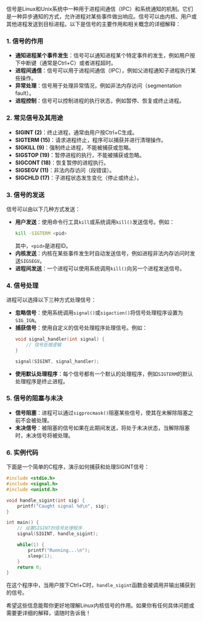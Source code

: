 信号是Linux和Unix系统中一种用于进程间通信（IPC）和系统通知的机制。它们是一种异步通知的方式，允许进程对某些事件做出响应。信号可以由内核、用户或其他进程发送到目标进程。以下是信号的主要作用和相关概念的详细解释：

### 1. 信号的作用
- **通知进程某个事件发生**：信号可以通知进程某个特定事件的发生，例如用户按下中断键（通常是Ctrl+C）或者进程超时。
- **进程间通信**：信号可以用于进程间通信（IPC），例如父进程通知子进程执行某些操作。
- **异常处理**：信号用于处理异常情况，例如非法内存访问（segmentation fault）。
- **进程控制**：信号可以控制进程的执行状态，例如暂停、恢复或终止进程。

### 2. 常见信号及其用途
- **SIGINT (2)**：终止进程，通常由用户按Ctrl+C生成。
- **SIGTERM (15)**：请求进程终止，程序可以捕获并进行清理操作。
- **SIGKILL (9)**：强制终止进程，不能被捕获或忽略。
- **SIGSTOP (19)**：暂停进程的执行，不能被捕获或忽略。
- **SIGCONT (18)**：恢复暂停的进程执行。
- **SIGSEGV (11)**：非法内存访问（段错误）。
- **SIGCHLD (17)**：子进程状态发生变化（停止或终止）。

### 3. 信号的发送
信号可以由以下几种方式发送：
- **用户发送**：使用命令行工具`kill`或系统调用`kill()`发送信号。例如：
  ```sh
  kill -SIGTERM <pid>
  ```
  其中，`<pid>`是进程ID。
- **内核发送**：内核在某些事件发生时自动发送信号，例如进程非法内存访问时发送`SIGSEGV`。
- **进程间发送**：一个进程可以使用系统调用`kill()`向另一个进程发送信号。

### 4. 信号处理
进程可以选择以下三种方式处理信号：
- **忽略信号**：使用系统调用`signal()`或`sigaction()`将信号处理程序设置为`SIG_IGN`。
- **捕获信号**：使用自定义的信号处理程序处理信号。例如：
  ```c
  void signal_handler(int signal) {
      // 信号处理逻辑
  }

  signal(SIGINT, signal_handler);
  ```
- **使用默认处理程序**：每个信号都有一个默认的处理程序，例如`SIGTERM`的默认处理程序是终止进程。

### 5. 信号的阻塞与未决
- **信号阻塞**：进程可以通过`sigprocmask()`阻塞某些信号，使其在未解除阻塞之前不会被处理。
- **未决信号**：被阻塞的信号如果在此期间发送，将处于未决状态，当解除阻塞时，未决信号将被处理。

### 6. 实例代码
下面是一个简单的C程序，演示如何捕获和处理SIGINT信号：

```c
#include <stdio.h>
#include <signal.h>
#include <unistd.h>

void handle_sigint(int sig) {
    printf("Caught signal %d\n", sig);
}

int main() {
    // 设置SIGINT的信号处理程序
    signal(SIGINT, handle_sigint);

    while(1) {
        printf("Running...\n");
        sleep(1);
    }
    return 0;
}
```

在这个程序中，当用户按下Ctrl+C时，`handle_sigint`函数会被调用并输出捕获到的信号。

希望这些信息能帮你更好地理解Linux内核信号的作用。如果你有任何具体问题或需要更详细的解释，请随时告诉我！